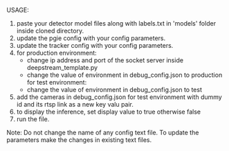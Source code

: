 USAGE:

1. paste your detector model files along with labels.txt in 'models' folder inside cloned directory.
2. update the pgie config with your config parameters.
3. update the tracker config with your config parameters.
4. for production environment:
   - change ip address and port of the socket server inside deepstream_template.py
   - change the value of environment in debug_config.json to production
   for test environment:
   - change the value of environment in debug_config.json to test
5. add the cameras in debug_config.json for test environment with dummy id and its rtsp link as a new key valu pair.
6. to display the inference, set display value to true otherwise false
7. run the file.

Note: Do not change the name of any config text file. To update the parameters make the changes in existing text files.

